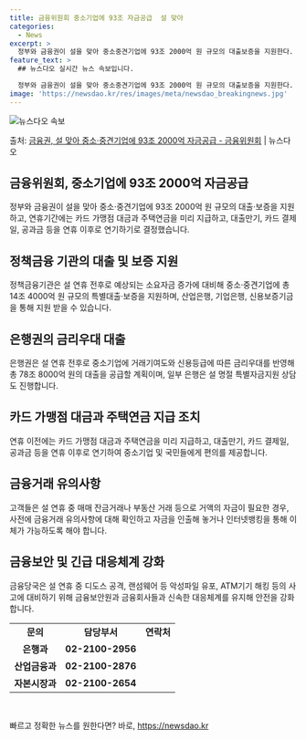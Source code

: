 ```yaml
---
title: 금융위원회 중소기업에 93조 자금공급  설 맞아
categories:
  - News
excerpt: >
  정부와 금융권이 설을 맞아 중소중견기업에 93조 2000억 원 규모의 대출보증을 지원한다. 또 설 연휴기간 …
feature_text: >
  ## 뉴스다오 실시간 뉴스 속보입니다.

  정부와 금융권이 설을 맞아 중소중견기업에 93조 2000억 원 규모의 대출보증을 지원한다. 또 설 연휴기간 …
image: 'https://newsdao.kr/res/images/meta/newsdao_breakingnews.jpg'
---
```


![뉴스다오 속보](https://newsdao.kr/res/images/meta/newsdao_breakingnews.jpg)

<p>출처: <a href="https://newsdao.kr/3108" rel="dofollow">금융권, 설 맞아 중소·중견기업에 93조 2000억 자금공급   - 금융위원회</a> | 뉴스다오</p>

<h2 data-ke-size="size26">금융위원회, 중소기업에 93조 2000억 자금공급</h2>
<p data-ke-size="size16">정부와 금융권이 설을 맞아 중소·중견기업에 93조 2000억 원 규모의 대출·보증을 지원하고, 연휴기간에는 카드 가맹점 대금과 주택연금을 미리 지급하고, 대출만기, 카드 결제일, 공과금 등을 연휴 이후로 연기하기로 결정했습니다.</p>

<h2 data-ke-size="size26">정책금융 기관의 대출 및 보증 지원</h2>
<p data-ke-size="size16">정책금융기관은 설 연휴 전후로 예상되는 소요자금 증가에 대비해 중소·중견기업에 총 14조 4000억 원 규모의 특별대출·보증을 지원하며, 산업은행, 기업은행, 신용보증기금을 통해 지원 받을 수 있습니다.</p>

<h2 data-ke-size="size26">은행권의 금리우대 대출</h2>
<p data-ke-size="size16">은행권은 설 연휴 전후로 중소기업에 거래기여도와 신용등급에 따른 금리우대를 반영해 총 78조 8000억 원의 대출을 공급할 계획이며, 일부 은행은 설 명절 특별자금지원 상담도 진행합니다.</p>

<h2 data-ke-size="size26">카드 가맹점 대금과 주택연금 지급 조치</h2>
<p data-ke-size="size16">연휴 이전에는 카드 가맹점 대금과 주택연금을 미리 지급하고, 대출만기, 카드 결제일, 공과금 등을 연휴 이후로 연기하여 중소기업 및 국민들에게 편의를 제공합니다.</p>

<h2 data-ke-size="size26">금융거래 유의사항</h2>
<p data-ke-size="size16">고객들은 설 연휴 중 매매 잔금거래나 부동산 거래 등으로 거액의 자금이 필요한 경우, 사전에 금융거래 유의사항에 대해 확인하고 자금을 인출해 놓거나 인터넷뱅킹을 통해 이체가 가능하도록 해야 합니다.</p>

<h2 data-ke-size="size26">금융보안 및 긴급 대응체계 강화</h2>
<p data-ke-size="size16">금융당국은 설 연휴 중 디도스 공격, 랜섬웨어 등 악성파일 유포, ATM기기 해킹 등의 사고에 대비하기 위해 금융보안원과 금융회사들과 신속한 대응체계를 유지해 안전을 강화합니다.</p>

<table>
	<tr>
		<td style="text-align: center; height: 17px;"><b>문의</b></td>
		<td style="text-align: center; height: 17px;"><b>담당부서</b></td>
		<td style="text-align: center; height: 17px;"><b>연락처</b></td>
	</tr>
	<tr>
		<td style="text-align: center; height: 17px;"><b>은행과</b></td>
		<td style="text-align: center; height: 17px;"><b>02-2100-2956</b></td>
	</tr>
	<tr>
		<td style="text-align: center; height: 17px;"><b>산업금융과</b></td>
		<td style="text-align: center; height: 17px;"><b>02-2100-2876</b></td>
	</tr>
	<tr>
		<td style="text-align: center; height: 17px;"><b>자본시장과</b></td>
		<td style="text-align: center; height: 17px;"><b>02-2100-2654</b></td>
	</tr>
</table>

<p data-ke-size="size16">&nbsp;</p> 

빠르고 정확한 뉴스를 원한다면? 바로, <a href="https://newsdao.kr" rel="dofollow">https://newsdao.kr</a>


